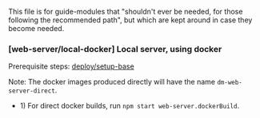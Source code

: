This file is for guide-modules that "shouldn't ever be needed, for those following the recommended path", but which are kept around in case they become needed.

<!----><a name="local-docker"></a>
### [web-server/local-docker] Local server, using docker

Prerequisite steps: [deploy/setup-base](https://github.com/debate-map/app/tree/master/Packages/deploy#setup-base)

Note: The docker images produced directly will have the name `dm-web-server-direct`.

* 1\) For direct docker builds, run `npm start web-server.dockerBuild`.